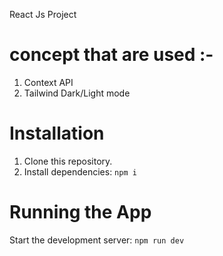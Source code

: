 React Js Project

# concept that are used :-
1) Context API
2) Tailwind Dark/Light mode

# Installation
1) Clone this repository.
2) Install dependencies: ```npm i```

# Running the App
Start the development server: ```npm run dev```
